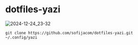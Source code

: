 # dotfiles-yazi

![2024-12-24_23-32](https://github.com/user-attachments/assets/9a32d7b5-feb5-4b44-81c7-edc928ca47a1)

```
git clone https://github.com/sofijacom/dotfiles-yazi.git ~/.config/yazi
```
